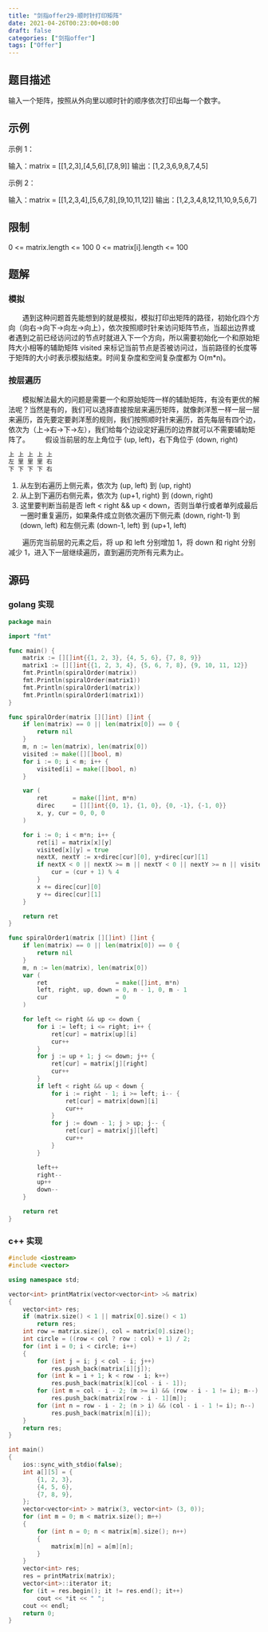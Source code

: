 ```yaml
---
title: "剑指offer29-顺时针打印矩阵"
date: 2021-04-26T00:23:00+08:00
draft: false
categories: ["剑指offer"]
tags: ["Offer"]
---
```


## 题目描述

输入一个矩阵，按照从外向里以顺时针的顺序依次打印出每一个数字。

## 示例

示例 1：

输入：matrix = [[1,2,3],[4,5,6],[7,8,9]]
输出：[1,2,3,6,9,8,7,4,5]

示例 2：

输入：matrix = [[1,2,3,4],[5,6,7,8],[9,10,11,12]]
输出：[1,2,3,4,8,12,11,10,9,5,6,7]

## 限制

0 <= matrix.length <= 100
0 <= matrix[i].length <= 100

## 题解

### 模拟

　　遇到这种问题首先能想到的就是模拟，模拟打印出矩阵的路径，初始化四个方向（向右->向下->向左->向上），依次按照顺时针来访问矩阵节点，当超出边界或者遇到之前已经访问过的节点时就进入下一个方向，所以需要初始化一个和原始矩阵大小相等的辅助矩阵 visited 来标记当前节点是否被访问过，当前路径的长度等于矩阵的大小时表示模拟结束。时间复杂度和空间复杂度都为 O(m*n)。

### 按层遍历

　　模拟解法最大的问题是需要一个和原始矩阵一样的辅助矩阵，有没有更优的解法呢？当然是有的，我们可以选择直接按层来遍历矩阵，就像剥洋葱一样一层一层来遍历，首先要定要剥洋葱的规则，我们按照顺时针来遍历，首先每层有四个边，依次为（上->右->下->左），我们给每个边设定好遍历的边界就可以不需要辅助矩阵了。
　　假设当前层的左上角位于 (up, left)，右下角位于 (down, right)

```html
上 上 上 上 上
左 里 里 里 右
下 下 下 下 右
```

1. 从左到右遍历上侧元素，依次为 (up, left) 到 (up, right)
2. 从上到下遍历右侧元素，依次为 (up+1, right) 到 (down, right)
3. 这里要判断当前是否 left < right && up < down，否则当单行或者单列成最后一圈时重复遍历，如果条件成立则依次遍历下侧元素 (down, right-1) 到 (down, left) 和左侧元素 (down-1, left) 到 (up+1, left)

　　遍历完当前层的元素之后，将 up 和 left 分别增加 1，将 down 和 right 分别减少 1，进入下一层继续遍历，直到遍历完所有元素为止。

## 源码

### golang 实现

```go
package main

import "fmt"

func main() {
	matrix := [][]int{{1, 2, 3}, {4, 5, 6}, {7, 8, 9}}
	matrix1 := [][]int{{1, 2, 3, 4}, {5, 6, 7, 8}, {9, 10, 11, 12}}
	fmt.Println(spiralOrder(matrix))
	fmt.Println(spiralOrder(matrix1))
	fmt.Println(spiralOrder1(matrix))
	fmt.Println(spiralOrder1(matrix1))
}

func spiralOrder(matrix [][]int) []int {
	if len(matrix) == 0 || len(matrix[0]) == 0 {
		return nil
	}
	m, n := len(matrix), len(matrix[0])
	visited := make([][]bool, m)
	for i := 0; i < m; i++ {
		visited[i] = make([]bool, n)
	}

	var (
		ret       = make([]int, m*n)
		direc     = [][]int{{0, 1}, {1, 0}, {0, -1}, {-1, 0}}
		x, y, cur = 0, 0, 0
	)

	for i := 0; i < m*n; i++ {
		ret[i] = matrix[x][y]
		visited[x][y] = true
		nextX, nextY := x+direc[cur][0], y+direc[cur][1]
		if nextX < 0 || nextX >= m || nextY < 0 || nextY >= n || visited[nextX][nextY] {
			cur = (cur + 1) % 4
		}
		x += direc[cur][0]
		y += direc[cur][1]
	}

	return ret
}

func spiralOrder1(matrix [][]int) []int {
	if len(matrix) == 0 || len(matrix[0]) == 0 {
		return nil
	}
	m, n := len(matrix), len(matrix[0])
	var (
		ret                   = make([]int, m*n)
		left, right, up, down = 0, n - 1, 0, m - 1
		cur                   = 0
	)

	for left <= right && up <= down {
		for i := left; i <= right; i++ {
			ret[cur] = matrix[up][i]
			cur++
		}
		for j := up + 1; j <= down; j++ {
			ret[cur] = matrix[j][right]
			cur++
		}
		if left < right && up < down {
			for i := right - 1; i >= left; i-- {
				ret[cur] = matrix[down][i]
				cur++
			}
			for j := down - 1; j > up; j-- {
				ret[cur] = matrix[j][left]
				cur++
			}
		}

		left++
		right--
		up++
		down--
	}

	return ret
}
```

### c++ 实现

```c++
#include <iostream>
#include <vector>

using namespace std;

vector<int> printMatrix(vector<vector<int> >& matrix)
{
	vector<int> res;
    if (matrix.size() < 1 || matrix[0].size() < 1)
        return res;
	int row = matrix.size(), col = matrix[0].size();
	int circle = ((row < col ? row : col) + 1) / 2;
	for (int i = 0; i < circle; i++)
	{
		for (int j = i; j < col - i; j++)
			res.push_back(matrix[i][j]);
		for (int k = i + 1; k < row - i; k++)
			res.push_back(matrix[k][col - i - 1]);
		for (int m = col - i - 2; (m >= i) && (row - i - 1 != i); m--)
			res.push_back(matrix[row - i - 1][m]);
		for (int n = row - i - 2; (n > i) && (col - i - 1 != i); n--)
			res.push_back(matrix[n][i]);
	}
	return res;
}

int main()
{
	ios::sync_with_stdio(false);
    int a[][5] = {
		{1, 2, 3},
        {4, 5, 6},
        {7, 8, 9},
	};
	vector<vector<int> > matrix(3, vector<int> (3, 0));
	for (int m = 0; m < matrix.size(); m++)
	{
		for (int n = 0; n < matrix[m].size(); n++)
		{
			matrix[m][n] = a[m][n];
		}
	}
    vector<int> res;
    res = printMatrix(matrix);
    vector<int>::iterator it;
	for (it = res.begin(); it != res.end(); it++)
		cout << *it << " ";
    cout << endl;
	return 0;
}
```
